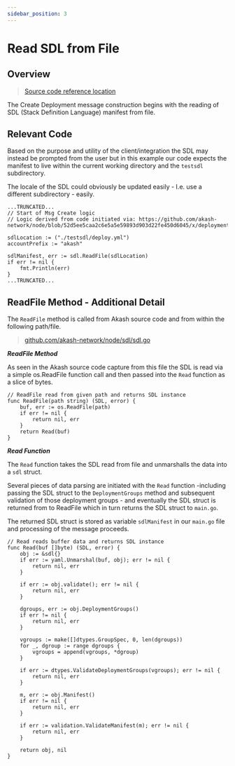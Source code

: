 ```yaml
---
sidebar_position: 3
---
```


# Read SDL from File

## Overview

> [Source code reference location](https://github.com/chainzero/akash-client/blob/main/akashrpcclient\_withtx/main.go)

The Create Deployment message construction begins with the reading of SDL (Stack Definition Language) manifest from file.

## Relevant Code

Based on the purpose and utility of the client/integration the SDL may instead be prompted from the user but in this example our code expects the manifest to live within the current working directory and the `testsdl` subdirectory. &#x20;

The locale of the SDL could obviously be updated easily - I.e. use a different subdirectory - easily.

```
...TRUNCATED...
// Start of Msg Create logic
// Logic derived from code initiated via: https://github.com/akash-network/node/blob/52d5ee5caa2c6e5a5e59893d903d22fe450d6045/x/deployment/client/cli/tx.go#L83

sdlLocation := ("./testsdl/deploy.yml")
accountPrefix := "akash"

sdlManifest, err := sdl.ReadFile(sdlLocation)
if err != nil {
	fmt.Println(err)
}
...TRUNCATED...
```

## ReadFile Method - Additional Detail

The `ReadFile` method is called from Akash source code and from within the following path/file.

> [github.com/akash-network/node/sdl/sdl.go](https://github.com/akash-network/node/blob/master/sdl/sdl.go)

_**ReadFile Method**_

As seen in the Akash source code capture from this file the SDL is read via a simple os.ReadFile function call and then passed into the `Read` function as a slice of bytes.

```
// ReadFile read from given path and returns SDL instance
func ReadFile(path string) (SDL, error) {
	buf, err := os.ReadFile(path)
	if err != nil {
		return nil, err
	}
	return Read(buf)
}
```

_**Read Function**_

The `Read` function takes the SDL read from file and unmarshalls the data into a `sdl` struct.

Several pieces of data parsing are initiated with the `Read` function -including passing the SDL struct to the `DeploymentGroups` method and subsequent validation of those deployment groups - and eventually the SDL struct is returned from to ReadFile which in turn returns the SDL struct to `main.go`.

The returned SDL struct is stored as variable `sdlManifest` in our `main.go` file and processing of the message proceeds.

```
// Read reads buffer data and returns SDL instance
func Read(buf []byte) (SDL, error) {
	obj := &sdl{}
	if err := yaml.Unmarshal(buf, obj); err != nil {
		return nil, err
	}

	if err := obj.validate(); err != nil {
		return nil, err
	}

	dgroups, err := obj.DeploymentGroups()
	if err != nil {
		return nil, err
	}

	vgroups := make([]dtypes.GroupSpec, 0, len(dgroups))
	for _, dgroup := range dgroups {
		vgroups = append(vgroups, *dgroup)
	}

	if err := dtypes.ValidateDeploymentGroups(vgroups); err != nil {
		return nil, err
	}

	m, err := obj.Manifest()
	if err != nil {
		return nil, err
	}

	if err := validation.ValidateManifest(m); err != nil {
		return nil, err
	}

	return obj, nil
}
```